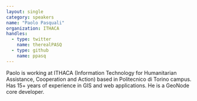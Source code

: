 ```yaml
---
layout: single
category: speakers
name: "Paolo Pasquali"
organization: ITHACA
handles:
  - type: twitter
    name: therealPASQ
  - type: github
    name: ppasq
---
```


Paolo is working at ITHACA (Information Technology for Humanitarian Assistance, Cooperation and Action) based in Politecnico di Torino campus. Has 15+ years of experience in GIS and web applications. He is a GeoNode core developer.
